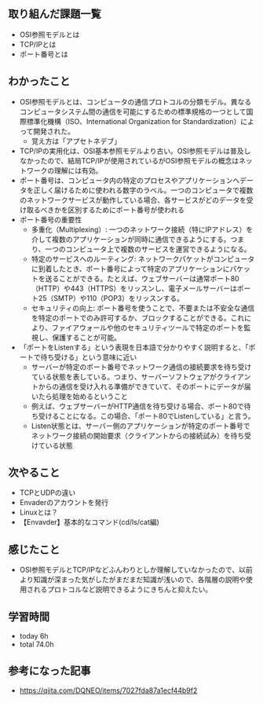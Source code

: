 ## 取り組んだ課題一覧
- OSI参照モデルとは
- TCP/IPとは
- ポート番号とは
## わかったこと
- OSI参照モデルとは、コンピュータの通信プロトコルの分類モデル。異なるコンピュータシステム間の通信を可能にするための標準規格の一つとして国際標準化機構（ISO、International Organization for Standardization）によって開発された。
  - 覚え方は「アプセトネデブ」
- TCP/IPの実用化は、OSI基本参照モデルより古い。OSI参照モデルは普及しなかったので、結局TCP/IPが使用されているがOSI参照モデルの概念はネットワークの理解には有効。
- ポート番号は、コンピュータ内の特定のプロセスやアプリケーションへデータを正しく届けるために使われる数字のラベル。一つのコンピュータで複数のネットワークサービスが動作している場合、各サービスがどのデータを受け取るべきかを区別するためにポート番号が使われる
- ポート番号の重要性
  - 多重化（Multiplexing）: 一つのネットワーク接続（特にIPアドレス）を介して複数のアプリケーションが同時に通信できるようにする。つまり、一つのコンピュータ上で複数のサービスを運営できるようになる。
  - 特定のサービスへのルーティング: ネットワークパケットがコンピュータに到着したとき、ポート番号によって特定のアプリケーションにパケットを送ることができる。たとえば、ウェブサーバーは通常ポート80（HTTP）や443（HTTPS）をリッスンし、電子メールサーバーはポート25（SMTP）や110（POP3）をリッスンする。
  - セキュリティの向上: ポート番号を使うことで、不要または不安全な通信を特定のポートでのみ許可するか、ブロックすることができる。これにより、ファイアウォールや他のセキュリティツールで特定のポートを監視し、保護することが可能。
- 「ポートをListenする」という表現を日本語で分かりやすく説明すると、「ポートで待ち受ける」という意味に近い
  - サーバーが特定のポート番号でネットワーク通信の接続要求を待ち受けている状態を表している。つまり、サーバーソフトウェアがクライアントからの通信を受け入れる準備ができていて、そのポートにデータが届いたら処理を始めるということ
  - 例えば、ウェブサーバーがHTTP通信を待ち受ける場合、ポート80で待ち受けることになる。この場合、「ポート80でListenしている」と言う。
  - Listen状態とは、サーバー側のアプリケーションが特定のポート番号でネットワーク接続の開始要求（クライアントからの接続試み）を待ち受けている状態
## 次やること
- TCPとUDPの違い
- Envaderのアカウントを発行
- Linuxとは？
- 【Envavder】基本的なコマンド(cd/ls/cat編)
## 感じたこと
- OSI参照モデルとTCP/IPなどふんわりとしか理解していなかったので、以前より知識が深まった気がしたがまだまだ知識が浅いので、各階層の説明や使用されるプロトコルなど説明できるようにきちんと抑えたい。
## 学習時間
- today 6h
- total 74.0h
## 参考になった記事
- https://qiita.com/DQNEO/items/7027fda87a1ecf44b9f2
